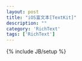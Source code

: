 ```yaml
---
layout: post
title: "iOS富文本[TextKit]"
description: ""
category: 'RichText'
tags: ['RichText']
---
```

{% include JB/setup %}
